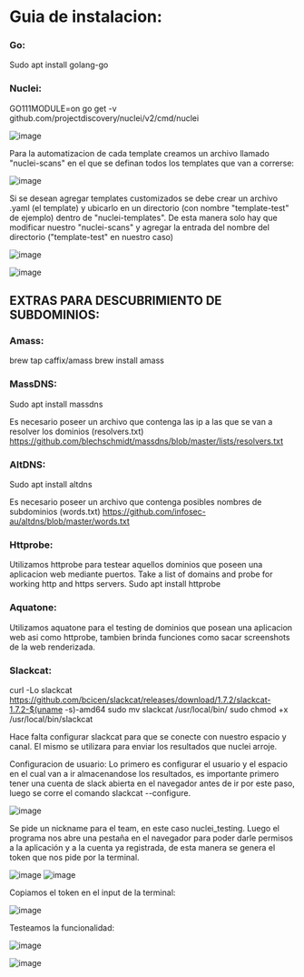 # Guia de instalacion:

### Go:
Sudo apt install golang-go

### Nuclei:
GO111MODULE=on go get -v github.com/projectdiscovery/nuclei/v2/cmd/nuclei

![image](https://user-images.githubusercontent.com/50958708/128386086-67e9aec3-e2f9-4fd2-8e75-38c32d68a476.png)

Para la automatizacion de cada template creamos un archivo llamado "nuclei-scans" en el que se definan todos los templates que van a correrse:

![image](https://user-images.githubusercontent.com/50958708/128386124-2cb271e1-bd86-4a34-ad88-659008060041.png)


Si se desean agregar templates customizados se debe crear un archivo .yaml (el template) y ubicarlo en un directorio (con nombre "template-test" de ejemplo) dentro de "nuclei-templates". De esta manera solo hay que modificar nuestro "nuclei-scans" y agregar la entrada del nombre del directorio ("template-test" en nuestro caso)

![image](https://user-images.githubusercontent.com/50958708/128386160-d0570909-4c14-4b17-aee6-6cd30ef4997e.png)

![image](https://user-images.githubusercontent.com/50958708/128386190-f7fb3ede-d5db-4968-a24b-cf56d8719384.png)


## EXTRAS PARA DESCUBRIMIENTO DE SUBDOMINIOS:
### Amass:
brew tap caffix/amass
brew install amass

### MassDNS:
Sudo apt install massdns

Es necesario poseer un archivo que contenga las ip a las que se van a resolver los dominios (resolvers.txt)
https://github.com/blechschmidt/massdns/blob/master/lists/resolvers.txt

### AltDNS:
Sudo apt install altdns

Es necesario poseer un archivo que contenga posibles nombres de subdominios (words.txt)
https://github.com/infosec-au/altdns/blob/master/words.txt

### Httprobe: 
Utilizamos httprobe para testear aquellos dominios que poseen una aplicacion web mediante puertos.
Take a list of domains and probe for working http and https servers.
Sudo apt install httprobe

### Aquatone: 
Utilizamos aquatone para el testing de dominios que posean una aplicacion web asi como httprobe, tambien brinda funciones como sacar screenshots de la web renderizada.

### Slackcat:
curl -Lo slackcat https://github.com/bcicen/slackcat/releases/download/1.7.2/slackcat-1.7.2-$(uname -s)-amd64
sudo mv slackcat /usr/local/bin/
sudo chmod +x /usr/local/bin/slackcat

Hace falta configurar slackcat para que se conecte con nuestro espacio y canal. El mismo se utilizara para enviar los resultados que nuclei arroje.

Configuracion de usuario:
Lo primero es configurar el usuario y el espacio en el cual van a ir almacenandose los resultados, es importante primero tener una cuenta de slack abierta en el navegador antes de ir por este paso, luego se corre el comando slackcat --configure.

![image](https://user-images.githubusercontent.com/50958708/128386263-15602b3d-25d6-4ad7-99d6-4df22c9be206.png)


Se pide un nickname para el team, en este caso nuclei_testing.
Luego el programa nos abre una pestaña en el navegador para poder darle permisos a la aplicación y a la cuenta ya registrada, de esta manera se genera el token que nos pide por la terminal.

![image](https://user-images.githubusercontent.com/50958708/128386412-48289acc-4657-444e-aa76-0867550d34c3.png)
![image](https://user-images.githubusercontent.com/50958708/128386717-7d3016b0-89eb-4ab0-8800-347bee363e0f.png)

Copiamos el token en el input de la terminal:

![image](https://user-images.githubusercontent.com/50958708/128386849-5461619e-4531-4fa9-bdee-9ce5679d25ea.png)

Testeamos la funcionalidad:

![image](https://user-images.githubusercontent.com/50958708/128386932-5fe38377-8cc5-4411-a826-e5445f3ec7cc.png)

![image](https://user-images.githubusercontent.com/50958708/128386993-e141d0d6-c293-417d-a8bb-6a21d6e19438.png)

